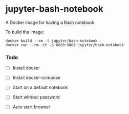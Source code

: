 # jupyter-bash-notebook

A Docker image for having a Bash notebook

To build the image:

    docker build --rm -t jupyter/bash-notebook .
    docker run --rm -it -p 8888:8888 jupyter/bash-notebook

### Todo

 - [ ] Install docker
 - [ ] Install docker-compose
 - [ ] Start on a default notebook
 - [ ] Start without password
 - [ ] Auto start browser

